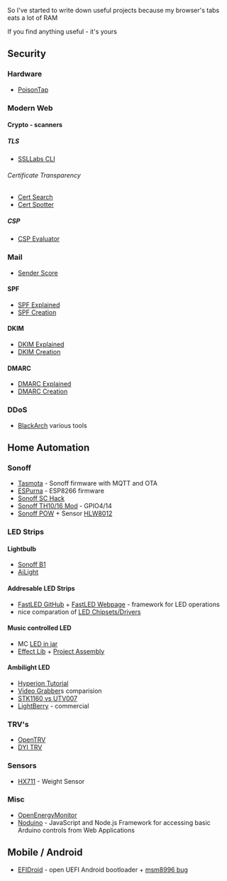 
So I've started to write down useful projects because my browser's tabs eats a lot of RAM

If you find anything useful - it's yours

## Security

### Hardware 

- [PoisonTap](https://github.com/samyk/poisontap)

### Modern Web



#### Crypto - scanners

##### TLS
- [SSLLabs CLI](https://github.com/ssllabs/ssllabs-scan/)

###### Certificate Transparency
- [Cert Search](https://crt.sh/)
- [Cert Spotter](https://github.com/SSLMate/certspotter)

##### CSP
- [CSP Evaluator](https://csp-evaluator.withgoogle.com/)

### Mail

- [Sender Score](https://www.senderscore.org/)

#### SPF
- [SPF Explained](https://blog.returnpath.com/how-to-explain-spf-in-plain-english/)
- [SPF Creation](https://blog.returnpath.com/protecting-your-brand-from-phishing-how-to-create-your-spf-record/)

#### DKIM
- [DKIM Explained](https://blog.returnpath.com/how-to-explain-dkim-in-plain-english-2/)
- [DKIM Creation](https://blog.returnpath.com/protecting-your-brand-from-phishing-how-to-create-a-dkim-record/)

#### DMARC
- [DMARC Explained](https://blog.returnpath.com/how-to-explain-dmarc-in-plain-english/)
- [DMARC Creation](https://blog.returnpath.com/build-your-dmarc-record-in-15-minutes-v2/)

### DDoS
- [BlackArch](https://blackarch.org/dos.html) various tools

## Home Automation

### Sonoff
- [Tasmota](https://github.com/arendst/Sonoff-Tasmota) - Sonoff firmware with MQTT and OTA
- [ESPurna](https://bitbucket.org/xoseperez/espurna) - ESP8266 firmware
- [Sonoff SC Hack](http://tinkerman.cat/itead-studio-sonoff-sc-revisited/)
- [Sonoff TH10/16 Mod](http://tinkerman.cat/sonoff-th10-th16-sensors-displays-actuators/) - GPIO4/14
- [Sonoff POW](http://tinkerman.cat/the-sonoff-pow/) + Sensor [HLW8012](http://tinkerman.cat/hlw8012-ic-new-sonoff-pow/)

### LED Strips

#### Lightbulb
- [Sonoff B1](http://tinkerman.cat/sonoff-b1-lights-and-shades/)
- [AiLight](http://tinkerman.cat/ailight-hackable-rgbw-light-bulb/)

#### Addresable LED Strips
- [FastLED GitHub](https://github.com/FastLED/FastLED) + [FastLED Webpage](http://fastled.io/) - framework for LED operations
- nice comparation of [LED Chipsets/Drivers](https://github.com/FastLED/FastLED/wiki/Overview) 

#### Music controlled LED
- MC [LED in jar](http://natural-nerd.com/music-reactive-light/)
- [Effect Lib](https://github.com/scottlawsonbc/audio-reactive-led-strip) + [Project Assembly](https://github.com/xNNism/rpi_led_visualizer)

#### Ambilight LED
- [Hyperion Tutorial](https://hyperion-project.org/threads/raspberry-pi-3-mediacenter-hyperion-ambilight-no-soldering.77/)
- [Video Grabber](http://raspberry-at-home.com/video-grabber-for-raspberry-pi/)s comparision 
- [STK1160 vs UTV007](https://hyperion-project.org/threads/comparison-fushicai-utv007-vs-stk1160.194/)
- [LightBerry](http://lightberry.eu/) - commercial

### TRV's

- [OpenTRV](https://github.com/opentrv)
- [DYI TRV](http://www.instructables.com/id/Smart-Radiator-Valve-With-Home-Assistant/)

### Sensors
- [HX711](https://github.com/bogde/HX711) - Weight Sensor

### Misc
- [OpenEnergyMonitor](https://openenergymonitor.org/)
- [Noduino](https://sbstjn.com/noduino/) - JavaScript and Node.js Framework for accessing basic Arduino controls from Web Applications


## Mobile / Android

- [EFIDroid](http://efidroid.org/) - open UEFI Android bootloader + [msm8996 bug](https://github.com/efidroid/projectmanagement/issues/89)
